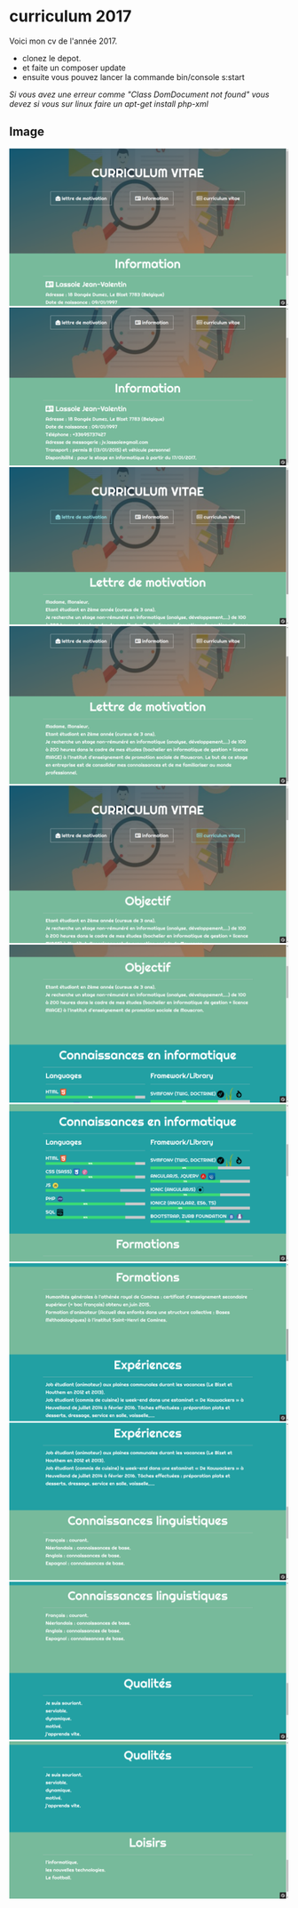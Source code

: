# curriculum 2017 #

Voici mon cv de l'année 2017.

- clonez le depot.
- et faite un composer update
- ensuite vous pouvez lancer la commande bin/console s:start 

*Si vous avez une erreur comme "Class DomDocument not found" vous devez si vous sur linux faire un apt-get install php-xml*


## Image ##

![Capture cv](/readmeImage/cvCapture.png "capture cv")
![Capture cv](/readmeImage/cvCapture2.png "capture cv")
![Capture cv](/readmeImage/cvCapture3.png "capture cv")
![Capture cv](/readmeImage/cvCapture4.png "capture cv")
![Capture cv](/readmeImage/cvCapture5.png "capture cv")
![Capture cv](/readmeImage/cvCapture6.png "capture cv")
![Capture cv](/readmeImage/cvCapture7.png "capture cv")
![Capture cv](/readmeImage/cvCapture8.png "capture cv")
![Capture cv](/readmeImage/cvCapture9.png "capture cv")
![Capture cv](/readmeImage/cvCapture10.png "capture cv")
![Capture cv](/readmeImage/cvCapture11.png "capture cv")
